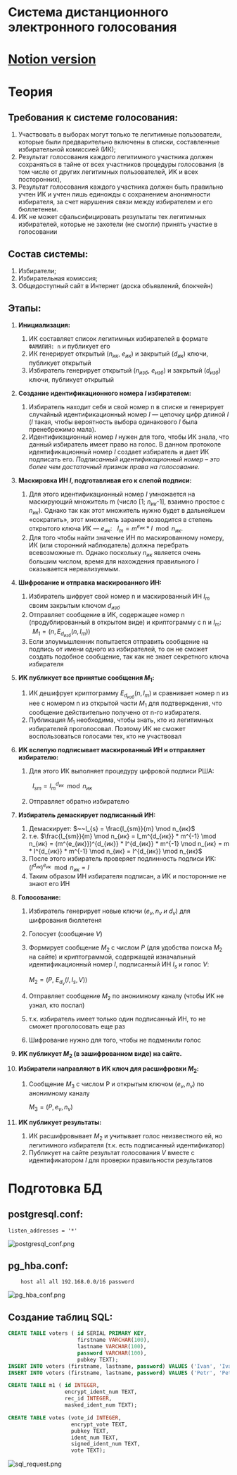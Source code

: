 # Система дистанционного электронного голосования

# [Notion version](https://mbiuib.notion.site/193d3f90e7384a018d0a0256b3b6cebd?pvs=4)

# Теория

## **Требования к системе голосования:**

1. Участвовать в выборах могут только те легитимные пользователи, которые были предварительно включены в списки, составленные избирательной комиссией (ИК);
2. Результат голосования каждого легитимного участника должен сохраняться в тайне от всех участников процедуры голосования (в том числе от других легитимных пользователей, ИК и всех посторонних),
3. Результат голосования каждого участника должен быть правильно учтен ИК и учтен лишь единожды с сохранением анонимности избирателя, за счет нарушения связи между избирателем и его бюллетенем.
4. ИК не может сфальсифицировать результаты тех легитимных избирателей, которые не захотели (не смогли) принять участие в голосовании

## Состав системы:

1. Избиратели;
2. Избирательная комиссия;
3. Общедоступный сайт в Интернет (доска объявлений, блокчейн)

## Этапы:

1. **Инициализация:** 
    1. ИК составляет список легитимных избирателей в формате `ФАМИЛИЯ: n` и публикует его
    2. ИК генерирует открытый ($n_{ик}$, $e_{ик}$) и закрытый ($d_{ик}$) ключи, публикует открытый
    3. Избиратель генерирует открытый ($n_{изб}$, $e_{изб}$) и закрытый ($d_{изб}$) ключи, публикует открытый
2. **Создание идентификационного номера $I$ избирателем:**
    1. Избиратель находит себя и свой номер n в списке и генерирует случайный идентификационный номер $I$ — цепочку цифр длиной $l$ ($l$ такая, чтобы вероятность выбора одинакового $I$ была пренебрежимо мала).
    2. Идентификационный номер $I$ нужен для того, чтобы ИК знала, что данный избиратель имеет право на голос. В данном протоколе идентификационный номер $I$ создает избиратель и дает ИК подписать его. *Подписанный идентификационный номер – это более чем достаточный признак права на голосование.*
3. **Маскировка ИН $I$, подготавливая его к слепой подписи:**
    1. Для этого идентификационный номер $I$ умножается на маскирующий множитель m  (число [1; $n_{ик}$-1], взаимно простое с $n_{ик}$). Однако так как этот множитель нужно будет в дальнейшем «сократить», этот множитель заранее возводится в степень открытого ключа ИК — $e_{ик}$: $~~I_m = m^{e_{ик}} * I \mod n_{ик}$.
    2. Для того чтобы найти значение ИН по маскированному номеру, ИК (или сторонний наблюдатель) должна перебрать всевозможные m. Однако поскольку $n_{ик}$ является очень большим числом, время для нахождения правильного $I$ оказывается нереализуемым.
4. **Шифрование и отправка маскированного ИН:**
    1. Избиратель шифрует свой номер n и маскированный ИН $I_m$ своим закрытым ключом $d_{изб}$
    2. Отправляет сообщение в ИК, содержащее номер n (продублированный в открытом виде) и криптограмму с n и $I_m$: $~~M_1 = \Big(n, E_{d_{изб}}(n, I_m)\Big)$
    3. Если злоумышленник попытается отправить сообщение на подпись от имени одного из избирателей, то он не сможет создать подобное сообщение, так как не знает секретного ключа избирателя
5. **ИК публикует все принятые сообщения $M_1$:**
    1. ИК дешифрует криптограмму $E_{d_{изб}}(n, I_m)$ и сравнивает номер n из нее с номером n из открытой части $M_1$ для подтверждения, что сообщение действительно получено от n-го избирателя.
    2. Публикация $M_1$ необходима, чтобы знать, кто из легитимных избирателей проголосовал. Поэтому ИК не сможет воспользоваться голосами тех, кто не участвовал
6. **ИК вслепую подписывает маскированный ИН и отправляет избирателю:**
    1. Для этого ИК выполняет процедуру цифровой подписи РША: 
        
        $~~I_{sm} = I_m^{d_{ик}} \mod n_{ик}$
        
    2. Отправляет обратно избирателю
7. **Избиратель демаскирует подписанный ИН:**
    1. Демаскирует: $~~I_{s} = \frac{I_{sm}}{m} \mod n_{ик}$
    2. т.е. $\frac{I_{sm}}{m} \mod n_{ик} = I_m^{d_{ик}} * m^{-1} \mod n_{ик} =  (m^{e_{ик}})^{d_{ик}} * I^{d_{ик}} * m^{-1} \mod n_{ик} = m * I^{d_{ик}} * m^{-1} \mod n_{ик} = I^{d_{ик}} \mod n_{ик}$
    3. После этого избиратель проверяет подлинность подписи ИК: $(I^{d_{ик}})^{e_{ик}} \mod n_{ик} = I$
    4. Таким образом ИН избирателя подписан, а ИК и посторонние не знают его ИН
8. **Голосование:**
    1. Избиратель генерирует новые ключи ($e_v, n_v ~и~ d_v$) для шифрования бюллетеня
    2. Голосует (сообщение $V$)
    3. Формирует сообщение $M_2$ с числом $P$ (для удобства поиска $M_2$ на сайте) и криптограммой, содержащей изначальный идентификационный номер $I$, подписанный ИН $I_s$ и голос $V$:
        
        $M_2 = \Big(P, ~E_{d_{v}}(I, I_s, V)\Big)$
        
    4. Отправляет сообщение $M_2$ по анонимному каналу (чтобы ИК не узнал, кто послал)
    5. т.к. избиратель имеет только один подписанный ИН, то не сможет проголосовать еще раз
    6. Шифрование нужно для того, чтобы не подменили голос
9. **ИК публикует $M_2$ (в зашифрованном виде) на сайте.**
10. **Избиратели направляют в ИК ключ для расшифровки $M_2$:**
    1. Сообщение $M_3$ с числом P и открытым ключом ($e_v, n_v$) по анонимному каналу
        
        $M_3 = (P, e_v, n_v)$
        
11. **ИК публикует результаты:**
    1. ИК расшифровывает $M_2$ и учитывает голос неизвестного ей, но легитимного избирателя (т.к. есть подписанный идентификатор)
    2. Публикует на сайте результат голосования $V$ вместе с идентификатором $I$ для проверки правильности результатов

# Подготовка БД

## **postgresql.conf**:

```
listen_addresses = '*'
```

![postgresql_conf.png](./images/postgresql_conf.png)

## **pg_hba.conf**:

```
	host all all 192.168.0.0/16 password
```

![pg_hba_conf.png](./images/pg_hba_conf.png)

## Создание таблиц SQL:

```sql
CREATE TABLE voters ( id SERIAL PRIMARY KEY,
                      firstname VARCHAR(100),
                      lastname VARCHAR(100),
                      password VARCHAR(100),
                      pubkey TEXT);
INSERT INTO voters (firstname, lastname, password) VALUES ('Ivan', 'Ivanov', 'Qq123456');
INSERT INTO voters (firstname, lastname, password) VALUES ('Petr', 'Petrov', 'Qq123456');

CREATE TABLE m1 ( id INTEGER,
                  encrypt_ident_num TEXT,
                  rec_id INTEGER,
                  masked_ident_num TEXT);

CREATE TABLE votes (vote_id INTEGER,
                    encrypt_vote TEXT,
                    pubkey TEXT,
                    ident_num TEXT,
                    signed_ident_num TEXT,
                    vote TEXT);
```

![sql_request.png](./images/sql_request.png)